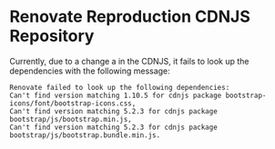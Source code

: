 # Renovate Reproduction CDNJS Repository

Currently, due to a change a in the CDNJS, it fails to look up the dependencies with the following message:

```
Renovate failed to look up the following dependencies:
Can't find version matching 1.10.5 for cdnjs package bootstrap-icons/font/bootstrap-icons.css,
Can't find version matching 5.2.3 for cdnjs package bootstrap/js/bootstrap.min.js,
Can't find version matching 5.2.3 for cdnjs package bootstrap/js/bootstrap.bundle.min.js.
```

